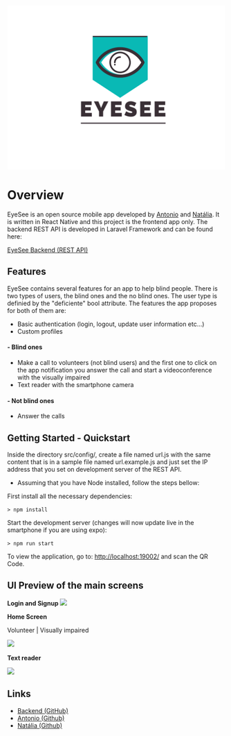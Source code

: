 ![](https://github.com/paduanton/EyeSee-API/blob/master/public/png/eyesee.png?raw=true)


# Overview

EyeSee is an open source mobile app developed by [Antonio](http://github.com/paduanton/) and [Natália](http://github.com/nataliaPintos). It is written in React Native and this project is the frontend app only. The backend REST API is developed in Laravel Framework and can be found here:

[EyeSee Backend (REST API)](https://github.com/paduanton/EyeSee-API)

## Features
EyeSee contains several features for an app to help blind people. There is two types of users, the blind ones and the no blind ones. The user type is definied by the "deficiente" bool attribute. The features the app proposes for both of them are:

* Basic authentication (login, logout, update user information etc...)
* Custom profiles
#### - Blind ones
*  Make a call to volunteers (not blind users) and the first one to click on the app notification you answer the call and start a videoconference with the visually impaired
*  Text reader with the smartphone camera

#### - Not blind ones
* Answer the calls
## Getting Started - Quickstart
Inside the directory src/config/, create a file named url.js with the same content that is in a sample file named url.example.js and just set the IP address that you set on development server of the REST API.

- Assuming that you have Node installed, follow the steps bellow:

First install all the necessary dependencies:
```
> npm install
```

Start the development server (changes will now update live in the smartphone if you are using expo):
```
> npm run start
```


To view the application, go to: [http://localhost:19002/](http://localhost:19002) and scan the QR Code.

## UI Preview of the main screens

**Login and Signup**
![](https://github.com/paduanton/EyeSee/blob/master/images/login_signup.png?raw=true)

**Home Screen**

Volunteer | Visually impaired

![](https://github.com/paduanton/EyeSee/blob/master/images/home.png?raw=true)

**Text reader**

![](https://github.com/paduanton/EyeSee/blob/master/images/text.png?raw=true)


## Links

<!-- - [API Docs](http://vataxia.net/) -->
- [Backend (GitHub)](https://github.com/paduanton/EyeSee-API)
- [Antonio (Github)](https://github.com/paduanton)
- [Natália (Github)](https://github.com/nataliaPintos)